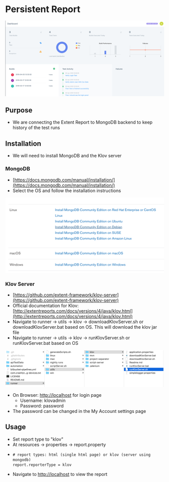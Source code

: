 # Persistent Report

![](../.gitbook/assets/image%20%2831%29.png)

## Purpose

* We are connecting the Extent Report to MongoDB backend to keep history of the test runs

## Installation

* We will need to install MongoDB and the Klov server 

### MongoDB

* [https://docs.mongodb.com/manual/installation/](https://docs.mongodb.com/manual/installation/)
* Select the OS and follow the installation instructions

![](../.gitbook/assets/image%20%2866%29.png)

### Klov Server

* [https://github.com/extent-framework/klov-server](https://github.com/extent-framework/klov-server)
* Official documentation for Klov: [http://extentreports.com/docs/versions/4/java/klov.html](http://extentreports.com/docs/versions/4/java/klov.html)
* Navigate to runner -&gt; utils -&gt; klov -&gt; downloadKlovServer.sh or downloadKlovServer.bat based on OS. This will download the klov jar file
* Navigate to runner -&gt; utils -&gt; klov -&gt; runKlovServer.sh or runKlovServer.bat based on OS

![](../.gitbook/assets/image%20%2833%29.png)

* On Browser: [http://localhost](http://localhost) for login page
  * Username: klovadmin
  *  Password: password
* The password can be changed in the My Account settings page

## Usage

* Set report type to "klov"
* At resources -&gt; properties -&gt; report.property
* ```text
  # report types: html (single html page) or klov (server using mongodb)
  report.reporterType = klov
  ```
* Navigate to [http://localhost](http://localhost) to view the report



